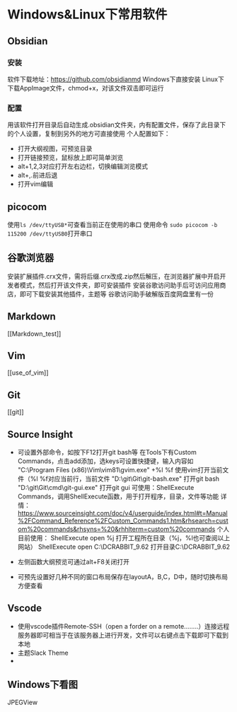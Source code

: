# Windows&Linux下常用软件
## Obsidian
### 安装
软件下载地址：https://github.com/obsidianmd
Windows下直接安装
Linux下下载AppImage文件，chmod+x，对该文件双击即可运行
### 配置
用该软件打开目录后自动生成.obsidian文件夹，内有配置文件，保存了此目录下的个人设置，复制到另外的地方可直接使用
个人配置如下：
- 打开大纲视图，可预览目录
- 打开链接预览，鼠标放上即可简单浏览
- alt+1,2,3对应打开左右边栏，切换编辑浏览模式
- alt+,.前进后退
- 打开vim编辑

## picocom
使用`ls /dev/ttyUSB*`可查看当前正在使用的串口
使用命令
`sudo picocom -b 115200 /dev/ttyUSB0`打开串口

## 谷歌浏览器
安装扩展插件.crx文件，需将后缀.crx改成.zip然后解压，在浏览器扩展中开启开发者模式，然后打开该文件夹，即可安装插件
安装谷歌访问助手后可访问应用商店，即可下载安装其他插件，主题等
谷歌访问助手破解版百度网盘里有一份

## Markdown
[[Markdown_test]]

## Vim
[[use_of_vim]]

## Git
[[git]]

## Source Insight


- 可设置外部命令，如按下F12打开git bash等
在Tools下有Custom Commands，点击add添加，选keys可设置快捷键，输入内容如
"C:\Program Files (x86)\Vim\vim81\gvim.exe" +%l %f 使用vim打开当前文件（%l %f对应当前行，当前文件
"D:\git\Git\git-bash.exe"	打开git bash
"D:\git\Git\cmd\git-gui.exe"	打开git gui
可使用：ShellExecute Commands，调用ShellExecute函数，用于打开程序，目录，文件等功能
详情：https://www.sourceinsight.com/doc/v4/userguide/index.html#t=Manual%2FCommand_Reference%2FCustom_Commands1.htm&rhsearch=custom%20commands&rhsyns=%20&rhhlterm=custom%20commands
个人目前使用：
ShellExecute open %j	打开工程所在目录（%j，%l也可查阅以上网站）
ShellExecute open C:\DCRABBIT_9.62	打开目录C:\DCRABBIT_9.62

- 左侧函数大纲预览可通过alt+F8关闭打开
- 可预先设置好几种不同的窗口布局保存在layoutA，B,C，D中，随时切换布局方便查看

## Vscode 
- 使用vscode插件Remote-SSH（open a forder on a remote........）连接远程服务器即可相当于在该服务器上进行开发，文件可以右键点击下载即可下载到本地
- 主题Slack Theme
- 

## Windows下看图
JPEGView